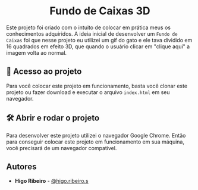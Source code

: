 <h1 align="center"> Fundo de Caixas 3D </h1>

Este projeto foi criado com o intuito de colocar em prática meus
os conhecimentos adquiridos. A ideia inicial de desenvolver
um `Fundo de Caixas` foi que nesse projeto eu utilizei um gif do gato e ele tava dividido em 16 quadrados em efeito 3D, que quando o usuário clicar em "clique aqui" a imagem volta ao normal.

## 📁 Acesso ao projeto

Para você colocar este projeto em funcionamento, basta você clonar este
projeto ou fazer download e executar o arquivo `index.html` em seu
navegador.

## 🛠️ Abrir e rodar o projeto

Para desenvolver este projeto utilizei o navegador Google Chrome.
Então para conseguir colocar este projeto em funcionamento em sua máquina,
você precisará de um navegador compatível.

## Autores

- **Higo Ribeiro** - [@higo.ribeiro.s](https://www.instagram.com/higo.ribeiro.s/)
